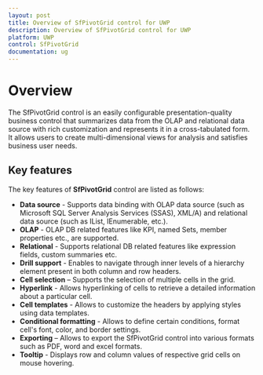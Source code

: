 ```yaml
---
layout: post
title: Overview of SfPivotGrid control for UWP
description: Overview of SfPivotGrid control for UWP
platform: UWP
control: SfPivotGrid
documentation: ug
---
```


# Overview

The SfPivotGrid control is an easily configurable presentation-quality business control that summarizes data from the OLAP and relational data source with rich customization and represents it in a cross-tabulated form. It allows users to create multi-dimensional views for analysis and satisfies business user needs.

## Key features

The key features of **SfPivotGrid** control are listed as follows:

* **Data source** - Supports data binding with OLAP data source (such as Microsoft SQL Server Analysis Services (SSAS), XML/A) and relational data source (such as IList, IEnumerable, etc.).
* **OLAP** - OLAP DB related features like KPI, named Sets, member properties etc., are supported.
* **Relational** - Supports relational DB related features like expression fields, custom summaries etc.
* **Drill support** - Enables to navigate through inner levels of a hierarchy element present in both column and row headers.
* **Cell selection** – Supports the selection of multiple cells in the grid.
* **Hyperlink** - Allows hyperlinking of cells to retrieve a detailed information about a particular cell.
* **Cell templates** - Allows to customize the headers by applying styles using data templates.
* **Conditional formatting** - Allows to define certain conditions, format cell's font, color, and border settings.
* **Exporting** – Allows to export the SfPivotGrid control into various formats such as PDF, word and excel formats.
* **Tooltip** - Displays row and column values of respective grid cells on mouse hovering.